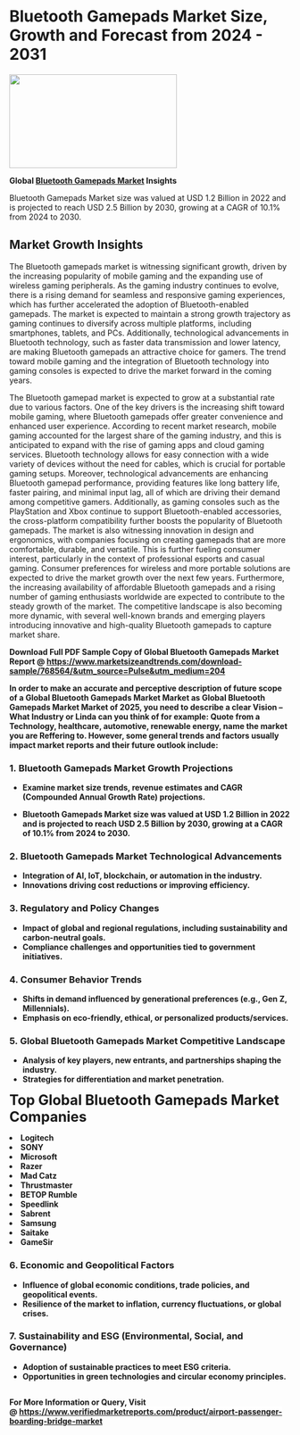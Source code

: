 <H1>Bluetooth Gamepads Market Size, Growth and Forecast from 2024 - 2031</H1><img class="aligncenter size-medium wp-image-584254" src="https://thirdeyenews.in/wp-content/uploads/2024/09/Global-Market-Research-300x168.jpeg" alt="" width="300" height="168" /><p><strong>Global&nbsp;<a href="https://www.marketsizeandtrends.com/download-sample/768564/&amp;utm_source=Pulse&amp;utm_medium=204">Bluetooth Gamepads Market</a> Insights</strong></p><p>Bluetooth Gamepads Market size was valued at USD 1.2 Billion in 2022 and is projected to reach USD 2.5 Billion by 2030, growing at a CAGR of 10.1% from 2024 to 2030.</p><p><h2>Market Growth Insights</h2> <p>The Bluetooth gamepads market is witnessing significant growth, driven by the increasing popularity of mobile gaming and the expanding use of wireless gaming peripherals. As the gaming industry continues to evolve, there is a rising demand for seamless and responsive gaming experiences, which has further accelerated the adoption of Bluetooth-enabled gamepads. The market is expected to maintain a strong growth trajectory as gaming continues to diversify across multiple platforms, including smartphones, tablets, and PCs. Additionally, technological advancements in Bluetooth technology, such as faster data transmission and lower latency, are making Bluetooth gamepads an attractive choice for gamers. The trend toward mobile gaming and the integration of Bluetooth technology into gaming consoles is expected to drive the market forward in the coming years.</p> <p><strong></strong></p> <p>The Bluetooth gamepad market is expected to grow at a substantial rate due to various factors. One of the key drivers is the increasing shift toward mobile gaming, where Bluetooth gamepads offer greater convenience and enhanced user experience. According to recent market research, mobile gaming accounted for the largest share of the gaming industry, and this is anticipated to expand with the rise of gaming apps and cloud gaming services. Bluetooth technology allows for easy connection with a wide variety of devices without the need for cables, which is crucial for portable gaming setups. Moreover, technological advancements are enhancing Bluetooth gamepad performance, providing features like long battery life, faster pairing, and minimal input lag, all of which are driving their demand among competitive gamers. Additionally, as gaming consoles such as the PlayStation and Xbox continue to support Bluetooth-enabled accessories, the cross-platform compatibility further boosts the popularity of Bluetooth gamepads. The market is also witnessing innovation in design and ergonomics, with companies focusing on creating gamepads that are more comfortable, durable, and versatile. This is further fueling consumer interest, particularly in the context of professional esports and casual gaming. Consumer preferences for wireless and more portable solutions are expected to drive the market growth over the next few years. Furthermore, the increasing availability of affordable Bluetooth gamepads and a rising number of gaming enthusiasts worldwide are expected to contribute to the steady growth of the market. The competitive landscape is also becoming more dynamic, with several well-known brands and emerging players introducing innovative and high-quality Bluetooth gamepads to capture market share. <p><strong></p><p><span class=""><strong>Download Full PDF Sample Copy of Global Bluetooth Gamepads Market Report</strong> @ <a href="https://www.marketsizeandtrends.com/download-sample/768564/&amp;utm_source=Pulse&amp;utm_medium=204" target="_blank">https://www.marketsizeandtrends.com/download-sample/768564/&amp;utm_source=Pulse&amp;utm_medium=204</a></span></p><p>In order to make an accurate and perceptive description of future scope of a Global&nbsp;Bluetooth Gamepads Market Market as Global&nbsp;Bluetooth Gamepads Market Market of 2025, you need to describe a clear Vision &ndash; What Industry or Linda can you think of for example: Quote from a Technology, healthcare, automotive, renewable energy, name the market you are Reffering to. However, some general trends and factors usually impact market reports and their future outlook include:</p><h3>1.&nbsp;<strong>Bluetooth Gamepads Market Growth Projections</strong></h3><ul><li>Examine market size trends, revenue estimates and CAGR (Compounded Annual Growth Rate) projections.</li><li><p>Bluetooth Gamepads Market size was valued at USD 1.2 Billion in 2022 and is projected to reach USD 2.5 Billion by 2030, growing at a CAGR of 10.1% from 2024 to 2030.</p></li></ul><h3>2.&nbsp;<strong>Bluetooth Gamepads Market Technological Advancements</strong></h3><ul><li>Integration of AI, IoT, blockchain, or automation in the industry.</li><li>Innovations driving cost reductions or improving efficiency.</li></ul><h3>3.&nbsp;<strong>Regulatory and Policy Changes</strong></h3><ul><li>Impact of global and regional regulations, including sustainability and carbon-neutral goals.</li><li>Compliance challenges and opportunities tied to government initiatives.</li></ul><h3>4.&nbsp;<strong>Consumer Behavior Trends</strong></h3><ul><li>Shifts in demand influenced by generational preferences (e.g., Gen Z, Millennials).</li><li>Emphasis on eco-friendly, ethical, or personalized products/services.</li></ul><h3>5.&nbsp;<strong>Global Bluetooth Gamepads Market Competitive Landscape</strong></h3><ul><li>Analysis of key players, new entrants, and partnerships shaping the industry.</li><li>Strategies for differentiation and market penetration.</li></ul><p data-pm-slice="1 1 []"><span style="color: inherit; font-family: inherit; font-size: 25px;">Top Global Bluetooth Gamepads Market Companies</span></p><div class="" data-test-id=""><p><li>Logitech</li><li> SONY</li><li> Microsoft</li><li> Razer</li><li> Mad Catz</li><li> Thrustmaster</li><li> BETOP Rumble</li><li> Speedlink</li><li> Sabrent</li><li> Samsung</li><li> Saitake</li><li> GameSir</li></p></div><h3>6.&nbsp;<strong>Economic and Geopolitical Factors</strong></h3><ul><li>Influence of global economic conditions, trade policies, and geopolitical events.</li><li>Resilience of the market to inflation, currency fluctuations, or global crises.</li></ul><h3>7.&nbsp;<strong>Sustainability and ESG (Environmental, Social, and Governance)</strong></h3><ul><li>Adoption of sustainable practices to meet ESG criteria.</li><li>Opportunities in green technologies and circular economy principles.</li></ul><h2><strong style="font-size: 14px;">For More Information or Query, Visit @&nbsp;</strong><a style="background-color: #ffffff; font-size: 14px;" href="https://www.marketsizeandtrends.com/report/bluetooth-gamepads-market/" target="_blank">https://www.verifiedmarketreports.com/product/airport-passenger-boarding-bridge-market</a></h2>
